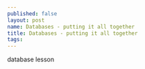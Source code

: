 ```yaml
---
published: false
layout: post
name: Databases - putting it all together	
title: Databases - putting it all together	
tags: 
---
```



database lesson

